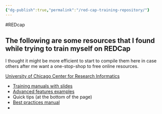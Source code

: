 ```yaml
---
{"dg-publish":true,"permalink":"/red-cap-training-repository/"}
---
```


#REDcap 

## The following are some resources that I found while trying to train myself on REDCap
I thought it might be more efficient to start to compile them here in case others after me want a one-stop-shop to free online resources. 


[University of Chicago Center for Research Informatics](https://cri.uchicago.edu/redcap-training/)
- [Training manuals with slides](https://cri.uchicago.edu/wp-content/uploads/2015/12/REDCap-Quick-Start-Guide.pdf)
- [Advanced features examples](https://redcap.uchicago.edu/surveys/?s=nMJDfL4Zcq)
- Quick tips (at the bottom of the page)
- [Best practices manual](https://cri.uchicago.edu/wp-content/uploads/2015/12/REDCap-Best-Practices.pdf)
- 

